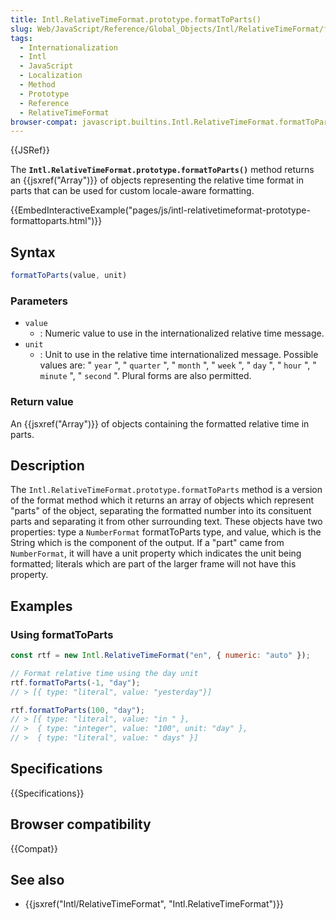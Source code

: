 ```yaml
---
title: Intl.RelativeTimeFormat.prototype.formatToParts()
slug: Web/JavaScript/Reference/Global_Objects/Intl/RelativeTimeFormat/formatToParts
tags:
  - Internationalization
  - Intl
  - JavaScript
  - Localization
  - Method
  - Prototype
  - Reference
  - RelativeTimeFormat
browser-compat: javascript.builtins.Intl.RelativeTimeFormat.formatToParts
---
```

{{JSRef}}

The **`Intl.RelativeTimeFormat.prototype.formatToParts()`** method returns an
{{jsxref("Array")}} of objects representing the relative time format in
parts that can be used for custom locale-aware formatting.

{{EmbedInteractiveExample("pages/js/intl-relativetimeformat-prototype-formattoparts.html")}}

<!-- The source for this interactive example is stored in a GitHub repository. If you'd like to contribute to the interactive examples project, please clone https://github.com/mdn/interactive-examples and send us a pull request. -->

## Syntax

```js
formatToParts(value, unit)
```

### Parameters

- `value`
  - : Numeric value to use in the internationalized relative time message.
- `unit`
  - : Unit to use in the relative time internationalized message. Possible
    values are: " `year` ", " `quarter` ", " `month` ", " `week` ", " `day` ", "
    `hour` ", " `minute` ", " `second` ". Plural forms are also permitted.

### Return value

An {{jsxref("Array")}} of objects containing the formatted relative time in
parts.

## Description

<div>
  The <code>Intl.RelativeTimeFormat.prototype.formatToParts</code> method is a
  version of the format method which it returns an array of objects which
  represent "parts" of the object, separating the formatted number into its
  consituent parts and separating it from other surrounding text. These objects
  have two properties: type a <code>NumberFormat</code> formatToParts type,
  and value, which is the String which is the component of the output. If a
  "part" came from <code>NumberFormat</code>, it will have a unit property which
  indicates the unit being formatted; literals which are part of the larger
  frame will not have this property.
</div>

## Examples

### Using formatToParts

```js
const rtf = new Intl.RelativeTimeFormat("en", { numeric: "auto" });

// Format relative time using the day unit
rtf.formatToParts(-1, "day");
// > [{ type: "literal", value: "yesterday"}]

rtf.formatToParts(100, "day");
// > [{ type: "literal", value: "in " },
// >  { type: "integer", value: "100", unit: "day" },
// >  { type: "literal", value: " days" }]
```

## Specifications

{{Specifications}}

## Browser compatibility

{{Compat}}

## See also

- {{jsxref("Intl/RelativeTimeFormat", "Intl.RelativeTimeFormat")}}
